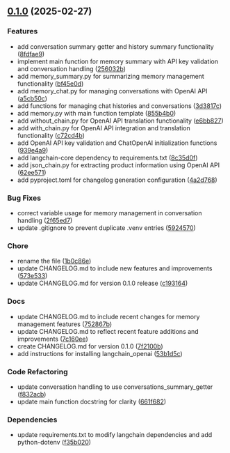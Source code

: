 <!-- insertion marker -->
<a name="0.1.0"></a>

## [0.1.0](https://github.com///compare/53b1d5cb8d37ec71ad58603ee6d146edfed46c00...0.1.0) (2025-02-27)

### Features

- add conversation summary getter and history summary functionality ([8fdfae9](https://github.com///commit/8fdfae96ef696d1f707d95a254b32b496b581cad))
- implement main function for memory summary with API key validation and conversation handling ([256032b](https://github.com///commit/256032b924063a342fe1a9ef2d2f16a75b6904fc))
- add memory_summary.py for summarizing memory management functionality ([bf45e0d](https://github.com///commit/bf45e0d58bfcd01f32c9b9ce5b0f5c174de0e755))
- add memory_chat.py for managing conversations with OpenAI API ([a5cb50c](https://github.com///commit/a5cb50c9dfc1b6213c3bb12e4b56e6c7285713de))
- add functions for managing chat histories and conversations ([3d3817c](https://github.com///commit/3d3817cca460ba6a1c6f71f1bb987a8eae8624b7))
- add memory.py with main function template ([855b4b0](https://github.com///commit/855b4b0e8573dbacaa3a29e559c547bc627d5aff))
- add without_chain.py for OpenAI API translation functionality ([e6bb827](https://github.com///commit/e6bb82724e5f54263dca148636b0ad2f08cef70f))
- add with_chain.py for OpenAI API integration and translation functionality ([c72cd4b](https://github.com///commit/c72cd4bc88487184495580c247da0d6f0955f375))
- add OpenAI API key validation and ChatOpenAI initialization functions ([939e4a9](https://github.com///commit/939e4a96fac10c8400846e602982492342a956b7))
- add langchain-core dependency to requirements.txt ([8c35d0f](https://github.com///commit/8c35d0f856e3ada0371d9e006a085c5c48d24a45))
- add json_chain.py for extracting product information using OpenAI API ([62ee571](https://github.com///commit/62ee571a00e5bd88c465a14046b6768f72f3273d))
- add pyproject.toml for changelog generation configuration ([4a2d768](https://github.com///commit/4a2d7681173b66e77a2562132bd7216e28957df5))

### Bug Fixes

- correct variable usage for memory management in conversation handling ([2f65ed7](https://github.com///commit/2f65ed7e72127c0eb413d4ca108ab6b236e808c6))
- update .gitignore to prevent duplicate .venv entries ([5924570](https://github.com///commit/5924570c8894328ad24330250601db0217554083))

### Chore

- rename the file ([1b0c86e](https://github.com///commit/1b0c86ee4d578f9995131be21d633b220edfe4ba))
- update CHANGELOG.md to include new features and improvements ([573e533](https://github.com///commit/573e533d03f3cbec90b544bb61fe6fb68a0169fd))
- update CHANGELOG.md for version 0.1.0 release ([c193164](https://github.com///commit/c1931645032b8fde76afdc139b780ac6a8832022))

### Docs

- update CHANGELOG.md to include recent changes for memory management features ([752867b](https://github.com///commit/752867bc9f23a26d4584729cc49ce53d3d2c8501))
- update CHANGELOG.md to reflect recent feature additions and improvements ([7c160ee](https://github.com///commit/7c160eea5a531489d12819b8ab6269316b98d5f6))
- create CHANGELOG.md for version 0.1.0 ([7f2100b](https://github.com///commit/7f2100b5ac959a929f254afaf574f876d6210fbc))
- add instructions for installing langchain_openai ([53b1d5c](https://github.com///commit/53b1d5cb8d37ec71ad58603ee6d146edfed46c00))

### Code Refactoring

- update conversation handling to use conversations_summary_getter ([f832acb](https://github.com///commit/f832acb36c90367cf6d0d0f7441c331aef66e7aa))
- update main function docstring for clarity ([661f682](https://github.com///commit/661f68257af9b3f68c2c479ee7ea9ca1001d0e78))

### Dependencies

- update requirements.txt to modify langchain dependencies and add python-dotenv ([f35b020](https://github.com///commit/f35b020e2ef2fea0b3322f4a194ed96ebe3c3e1d))

